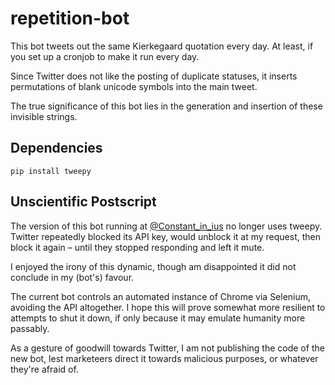 # repetition-bot

This bot tweets out the same Kierkegaard quotation every day. At least, if you set up a cronjob to make it run every day.

Since Twitter does not like the posting of duplicate statuses, it inserts permutations of blank unicode symbols into the main tweet.

The true significance of this bot lies in the generation and insertion of these invisible strings.

## Dependencies
```
pip install tweepy
```

## Unscientific Postscript

The version of this bot running at [@Constant_in_ius](https://twitter.com/Constant_in_ius) no longer uses tweepy. Twitter repeatedly blocked its API key, would unblock it at my request, then block it again – until they stopped responding and left it mute.

I enjoyed the irony of this dynamic, though am disappointed it did not conclude in my (bot's) favour.

The current bot controls an automated instance of Chrome via Selenium, avoiding the API altogether. I hope this will prove somewhat more resilient to attempts to shut it down, if only because it may emulate humanity more passably.

As a gesture of goodwill towards Twitter, I am not publishing the code of the new bot, lest marketeers direct it towards malicious purposes, or whatever they're afraid of.